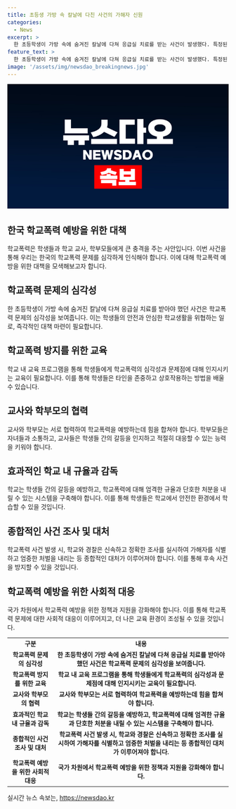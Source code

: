 ```yaml
---
title: 초등생 가방 속 칼날에 다친 사건의 가해자 신원
categories:
  - News
excerpt: >
  한 초등학생이 가방 속에 숨겨진 칼날에 다쳐 응급실 치료를 받는 사건이 발생했다. 특정된 가해자는 없지만, 부모는 경찰에 신고했고 교육 당국에도 신고했다. 칼날은 모두 5개였고, A양은 깊게 찔려 응급실에서 치료를 받았다. 가해자는 아직 밝혀지지 않았으며, 교육 당국은 학교폭력으로 조사 중이라고 밝혔다. 클릭해서 자세히 알아보기!
feature_text: >
  한 초등학생이 가방 속에 숨겨진 칼날에 다쳐 응급실 치료를 받는 사건이 발생했다. 특정된 가해자는 없지만, 부모는 경찰에 신고했고 교육 당국에도 신고했다. 칼날은 모두 5개였고, A양은 깊게 찔려 응급실에서 치료를 받았다. 가해자는 아직 밝혀지지 않았으며, 교육 당국은 학교폭력으로 조사 중이라고 밝혔다. 클릭해서 자세히 알아보기!
image: '/assets/img/newsdao_breakingnews.jpg'
---
```


<p><img src="/assets/img/newsdao_breakingnews.jpg" alt="ontimetimes 속보" /></p>

<h2>한국 학교폭력 예방을 위한 대책</h2>

<p data-ke-size="size16">학교폭력은 학생들과 학교 교사, 학부모들에게 큰 충격을 주는 사안입니다. 이번 사건을 통해 우리는 한국의 학교폭력 문제를 심각하게 인식해야 합니다. 이에 대해 학교폭력 예방을 위한 대책을 모색해보고자 합니다.</p>

<h2 data-ke-size="size26">학교폭력 문제의 심각성</h2>

<p data-ke-size="size16">한 초등학생이 가방 속에 숨겨진 칼날에 다쳐 응급실 치료를 받아야 했던 사건은 학교폭력 문제의 심각성을 보여줍니다. 이는 학생들의 안전과 안심한 학교생활을 위협하는 일로, 즉각적인 대책 마련이 필요합니다.</p>

<h2 data-ke-size="size26">학교폭력 방지를 위한 교육</h2>

<p data-ke-size="size16">학교 내 교육 프로그램을 통해 학생들에게 학교폭력의 심각성과 문제점에 대해 인지시키는 교육이 필요합니다. 이를 통해 학생들은 타인을 존중하고 상호작용하는 방법을 배울 수 있습니다.</p>

<h2 data-ke-size="size26">교사와 학부모의 협력</h2>

<p data-ke-size="size16">교사와 학부모는 서로 협력하여 학교폭력을 예방하는데 힘을 합쳐야 합니다. 학부모들은 자녀들과 소통하고, 교사들은 학생들 간의 갈등을 인지하고 적절히 대응할 수 있는 능력을 키워야 합니다.</p>

<h2 data-ke-size="size26">효과적인 학교 내 규율과 감독</h2>

<p data-ke-size="size16">학교는 학생들 간의 갈등을 예방하고, 학교폭력에 대해 엄격한 규율과 단호한 처분을 내릴 수 있는 시스템을 구축해야 합니다. 이를 통해 학생들은 학교에서 안전한 환경에서 학습할 수 있을 것입니다.</p>

<h2 data-ke-size="size26">종합적인 사건 조사 및 대처</h2>

<p data-ke-size="size16">학교폭력 사건 발생 시, 학교와 경찰은 신속하고 정확한 조사를 실시하여 가해자를 식별하고 엄중한 처벌을 내리는 등 종합적인 대처가 이루어져야 합니다. 이를 통해 후속 사건을 방지할 수 있을 것입니다.</p>

<h2 data-ke-size="size26">학교폭력 예방을 위한 사회적 대응</h2>

<p data-ke-size="size16">국가 차원에서 학교폭력 예방을 위한 정책과 지원을 강화해야 합니다. 이를 통해 학교폭력 문제에 대한 사회적 대응이 이루어지고, 더 나은 교육 환경이 조성될 수 있을 것입니다.</p>

<table>
    <tr>
        <td style="text-align: center; height: 17px;"><b>구분</b></td>
        <td style="text-align: center; height: 17px;"><b>내용</b></td>
    </tr>
    <tr>
        <td style="text-align: center; height: 17px;"><b>학교폭력 문제의 심각성</b></td>
        <td style="text-align: center; height: 17px;"><b>한 초등학생이 가방 속에 숨겨진 칼날에 다쳐 응급실 치료를 받아야 했던 사건은 학교폭력 문제의 심각성을 보여줍니다.</b></td>
    </tr>
    <tr>
        <td style="text-align: center; height: 17px;"><b>학교폭력 방지를 위한 교육</b></td>
        <td style="text-align: center; height: 17px;"><b>학교 내 교육 프로그램을 통해 학생들에게 학교폭력의 심각성과 문제점에 대해 인지시키는 교육이 필요합니다.</b></td>
    </tr>
    <tr>
        <td style="text-align: center; height: 17px;"><b>교사와 학부모의 협력</b></td>
        <td style="text-align: center; height: 17px;"><b>교사와 학부모는 서로 협력하여 학교폭력을 예방하는데 힘을 합쳐야 합니다.</b></td>
    </tr>
    <tr>
        <td style="text-align: center; height: 17px;"><b>효과적인 학교 내 규율과 감독</b></td>
        <td style="text-align: center; height: 17px;"><b>학교는 학생들 간의 갈등을 예방하고, 학교폭력에 대해 엄격한 규율과 단호한 처분을 내릴 수 있는 시스템을 구축해야 합니다.</b></td>
    </tr>
    <tr>
        <td style="text-align: center; height: 17px;"><b>종합적인 사건 조사 및 대처</b></td>
        <td style="text-align: center; height: 17px;"><b>학교폭력 사건 발생 시, 학교와 경찰은 신속하고 정확한 조사를 실시하여 가해자를 식별하고 엄중한 처벌을 내리는 등 종합적인 대처가 이루어져야 합니다.</b></td>
    </tr>
    <tr>
        <td style="text-align: center; height: 17px;"><b>학교폭력 예방을 위한 사회적 대응</b></td>
        <td style="text-align: center; height: 17px;"><b>국가 차원에서 학교폭력 예방을 위한 정책과 지원을 강화해야 합니다.</b></td>
    </tr>
</table>
실시간 뉴스 속보는, <a href="https://newsdao.kr" rel="dofollow">https://newsdao.kr</a>


